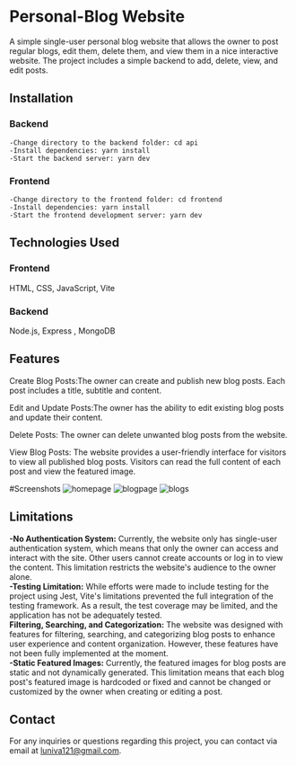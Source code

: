 # Personal-Blog Website

A simple single-user personal blog website that allows the owner to post regular blogs, edit them, delete them, and view them in a nice interactive website. The project includes a simple backend to add, delete, view, and edit posts.

## Installation
  ### Backend
    -Change directory to the backend folder: cd api
    -Install dependencies: yarn install
    -Start the backend server: yarn dev
  ### Frontend
    -Change directory to the frontend folder: cd frontend
    -Install dependencies: yarn install
    -Start the frontend development server: yarn dev

## Technologies Used
 ### Frontend
  HTML, CSS, JavaScript, Vite 
  ### Backend
  Node.js, Express , MongoDB 
    
## Features
Create Blog Posts:The owner can create and publish new blog posts. Each post includes a title, subtitle and content.

Edit and Update Posts:The owner has the ability to edit existing blog posts and update their content.

Delete Posts: The owner can delete unwanted blog posts from the website.

View Blog Posts: The website provides a user-friendly interface for visitors to view all published blog posts. Visitors can read the full content of each post and view the featured image.

#Screenshots
![homepage](https://github.com/zeph11/Personal-Blog/assets/67690169/1ffa2a11-e37c-40b1-bca5-775600852a8f)
![blogpage](https://github.com/zeph11/Personal-Blog/assets/67690169/b21272df-3e7e-4fe4-bff5-6bfe87d8068c)
![blogs](https://github.com/zeph11/Personal-Blog/assets/67690169/aabf9b44-506c-44bb-b3b3-d61170a80988)


## Limitations
  **-No Authentication System:**  Currently, the website only has single-user authentication system, which means that only the owner can access and interact with the site. Other users cannot create accounts or log in to        view the content. This limitation restricts the website's audience to the owner alone.<br/>
  **-Testing Limitation:**  While efforts were made to include testing for the project using Jest, Vite's limitations prevented the full integration of the testing framework. As a result, the test coverage may be limited, and  the application has not be adequately tested.<br/>
  **Filtering, Searching, and Categorization:** The website was designed with features for filtering, searching, and categorizing blog posts to enhance user experience and content organization. However, these features have not been fully implemented at the moment. <br/>
  **-Static Featured Images:** Currently, the featured images for blog posts are static and not dynamically generated. This limitation means that each blog post's featured image is hardcoded or fixed and cannot be changed or customized by the owner when creating or editing a post. <br/>



## Contact
For any inquiries or questions regarding this project, you can contact via email at luniva121@gmail.com.

